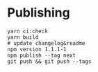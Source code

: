 # Publishing

```
yarn ci:check
yarn build
# update changelog&readme
npm version 1.1.1-1
npm publish --tag next
git push && git push --tags
```
